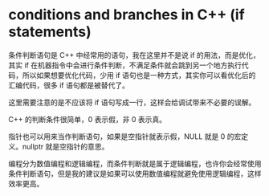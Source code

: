 # conditions and branches in C++ (if statements)

条件判断语句是 C++ 中经常用的语句，我在这里并不是说 if 的用法，而是优化，其实 if 在机器指令中会进行条件判断，不满足条件就会跳到另一个地方执行代码，所以如果想要优化代码，少用 if 语句也是一种方式，其实你可以看优化后的汇编代码，很多 if 语句都是被替代了。

这里需要注意的是不应该将 if 语句写成一行，这样会给调试带来不必要的误解。

C++ 的判断条件很简单，0 表示假，非 0 表示真。

指针也可以用来当作判断语句，如果是空指针就表示假，NULL 就是 0 的宏定义。nullptr 就是空指针的意思。

编程分为数值编程和逻辑编程，而条件判断就是属于逻辑编程，也许你会经常使用条件判断语句，但是我的建议是如果可以使用数值编程就避免使用逻辑编程，这样效率更高。